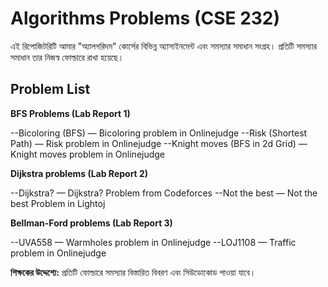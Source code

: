 # Algorithms Problems (CSE 232)

এই রিপোজিটরিটি আমার "অ্যালগরিদম" কোর্সের বিভিন্ন অ্যাসাইনমেন্ট এবং সমস্যার সমাধান সংগ্রহ। প্রতিটি সমস্যার সমাধান তার নিজস্ব ফোল্ডারে রাখা হয়েছে।

## Problem List

**BFS Problems (Lab Report 1)**

--Bicoloring (BFS) — Bicoloring problem in Onlinejudge
--Risk (Shortest Path) — Risk problem in Onlinejudge
--Knight moves (BFS in 2d Grid) — Knight moves problem in Onlinejudge


**Dijkstra problems (Lab Report 2)**

--Dijkstra? — Dijkstra? Problem from Codeforces 
--Not the best — Not the best Problem in Lightoj 

**Bellman-Ford problems (Lab Report 3)**

--UVA558 — Warmholes problem in Onlinejudge 
--LOJ1108 — Traffic problem in Onlinejudge

**শিক্ষকের উদ্দেশ্যে:** প্রতিটি ফোল্ডারে সমস্যার বিস্তারিত বিবরণ এবং সিউডোকোড পাওয়া যাবে।
